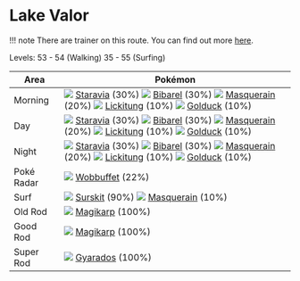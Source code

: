 # Lake Valor

!!! note
    There are trainer on this route. You can find out more [here](/trainer_changes/lake_valor/).

Levels: 53 - 54 (Walking) 35 - 55 (Surfing)

Area       | Pokémon
---        | ---
Morning    | ![][397]  [Staravia] (30%) ![][400]  [Bibarel] (30%) ![][284]  [Masquerain] (20%)  ![][108]  [Lickitung] (10%) ![][055]  [Golduck] (10%)
Day        | ![][397]  [Staravia] (30%) ![][400]  [Bibarel] (30%) ![][284]  [Masquerain] (20%)  ![][108]  [Lickitung] (10%) ![][055]  [Golduck] (10%)
Night      | ![][397]  [Staravia] (30%) ![][400]  [Bibarel] (30%) ![][284]  [Masquerain] (20%)  ![][108]  [Lickitung] (10%) ![][055]  [Golduck] (10%)
Poké Radar | ![][202]  [Wobbuffet] (22%)
Surf       | ![][283]  [Surskit] (90%) ![][284]  [Masquerain] (10%)
Old Rod    | ![][129]  [Magikarp] (100%)
Good Rod   | ![][129]  [Magikarp] (100%)
Super Rod  | ![][130]  [Gyarados] (100%)



[Golduck]: /pokemon_changes/055/
[Lickitung]: /pokemon_changes/108/
[Magikarp]: /pokemon_changes/129/
[Gyarados]: /pokemon_changes/130/
[Wobbuffet]: /pokemon_changes/202/
[Surskit]: /pokemon_changes/283/
[Masquerain]: /pokemon_changes/284/
[Staravia]: /pokemon_changes/397/
[Bibarel]: /pokemon_changes/400/
[055]: /img/pokemon/055.png
[108]: /img/pokemon/108.png
[129]: /img/pokemon/129.png
[130]: /img/pokemon/130.png
[202]: /img/pokemon/202.png
[283]: /img/pokemon/283.png
[284]: /img/pokemon/284.png
[397]: /img/pokemon/397.png
[400]: /img/pokemon/400.png
